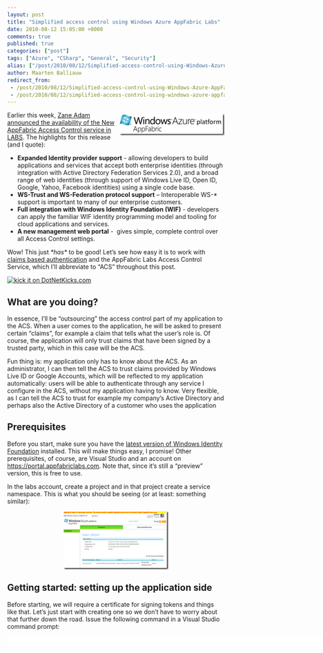 ```yaml
---
layout: post
title: "Simplified access control using Windows Azure AppFabric Labs"
date: 2010-08-12 15:05:00 +0000
comments: true
published: true
categories: ["post"]
tags: ["Azure", "CSharp", "General", "Security"]
alias: ["/post/2010/08/12/Simplified-access-control-using-Windows-Azure-AppFabric-Labs.aspx", "/post/2010/08/12/simplified-access-control-using-windows-azure-appfabric-labs.aspx"]
author: Maarten Balliauw
redirect_from:
 - /post/2010/08/12/Simplified-access-control-using-Windows-Azure-AppFabric-Labs.aspx
 - /post/2010/08/12/simplified-access-control-using-windows-azure-appfabric-labs.aspx
---
```

<p><a href="/images/image_56.png"><img class="wlDisabledImage" style="border-right-width: 0px; margin: 5px 0px 5px 5px; display: inline; border-top-width: 0px; border-bottom-width: 0px; border-left-width: 0px" title="Windows Azure ApFabric Access Control" src="/images/image_thumb_28.png" border="0" alt="Windows Azure ApFabric Access Control" width="244" height="51" align="right" /></a>Earlier this week, <a href="http://blogs.msdn.com/b/zaneadam/archive/2010/08/05/new-access-control-service-in-labs-delivers-greatly-expanded-capabilities.aspx" target="_blank">Zane Adam announced the availability of the New AppFabric Access Control service in LABS</a>. The highlights for this release (and I quote):</p>
<ul>
<li><strong>Expanded Identity provider support</strong> - allowing developers to build applications and services that accept both enterprise identities (through integration with Active Directory Federation Services 2.0), and a broad range of web identities (through support of Windows Live ID, Open ID, Google, Yahoo, Facebook identities) using a single code base. </li>
<li><strong>WS-Trust and WS-Federation protocol support</strong> &ndash; Interoperable WS-* support is important to many of our enterprise customers. </li>
<li><strong>Full integration with Windows Identity Foundation (WIF)</strong> - developers can apply the familiar WIF identity programming model and tooling for cloud applications and services. </li>
<li><strong>A new management web portal</strong> -&nbsp; gives simple, complete control over all Access Control settings. </li>
</ul>
<p>Wow! This just <em>*has*</em> to be good! Let&rsquo;s see how easy it is to work with <a href="http://msdn.microsoft.com/en-us/magazine/ee335707.aspx" target="_blank">claims based authentication</a> and the AppFabric Labs Access Control Service, which I&rsquo;ll abbreviate to &ldquo;ACS&rdquo; throughout this post.</p>
<p><a href="http://www.dotnetkicks.com/kick/?url=/post/2010/08/10/Simplified-access-control-using-Windows-Azure-AppFabric-Labs.aspx&amp;title=Simplified access control using Windows Azure AppFabric Labs"><img src="http://www.dotnetkicks.com/Services/Images/KickItImageGenerator.ashx?url=/post/2010/08/10/Simplified-access-control-using-Windows-Azure-AppFabric-Labs.aspx" border="0" alt="kick it on DotNetKicks.com" /> </a></p>
<h2>What are you doing?</h2>
<p>In essence, I&rsquo;ll be &ldquo;outsourcing&rdquo; the access control part of my application to the ACS. When a user comes to the application, he will be asked to present certain &ldquo;claims&rdquo;, for example a claim that tells what the user&rsquo;s role is. Of course, the application will only trust claims that have been signed by a trusted party, which in this case will be the ACS.</p>
<p>Fun thing is: my application only has to know about the ACS. As an administrator, I can then tell the ACS to trust claims provided by Windows Live ID or Google Accounts, which will be reflected to my application automatically: users will be able to authenticate through any service I configure in the ACS, without my application having to know. Very flexible, as I can tell the ACS to trust for example my company&rsquo;s Active Directory and perhaps also the Active Directory of a customer who uses the application</p>
<h2>Prerequisites</h2>
<p>Before you start, make sure you have the <a href="http://msdn.microsoft.com/en-us/evalcenter/dd440951.aspx" target="_blank">latest version of Windows Identity Foundation</a> installed. This will make things easy, I promise! Other prerequisites, of course, are Visual Studio and an account on <a title="https://portal.appfabriclabs.com" href="https://portal.appfabriclabs.com">https://portal.appfabriclabs.com</a>. Note that, since it&rsquo;s still a &ldquo;preview&rdquo; version, this is free to use.</p>
<p>In the labs account, create a project and in that project create a service namespace. This is what you should be seeing (or at least: something similar):</p>
<p><a href="/images/AppFabric%20project.png"><img class="wlDisabledImage" style="border-right-width: 0px; margin: 5px auto; display: block; float: none; border-top-width: 0px; border-bottom-width: 0px; border-left-width: 0px" title="AppFabric labs project" src="/images/AppFabric%20project_thumb.png" border="0" alt="AppFabric labs project" width="244" height="136" /></a></p>
<h2>Getting started: setting up the application side</h2>
<p>Before starting, we will require a certificate for signing tokens and things like that. Let&rsquo;s just start with creating one so we don&rsquo;t have to worry about that further down the road. Issue the following command in a Visual Studio command prompt:</p>
<div id="scid:9D7513F9-C04C-4721-824A-2B34F0212519:b6de3baa-0c50-477b-907b-f731776bc8f9" class="wlWriterEditableSmartContent" style="padding-bottom: 0px; margin: 0px; padding-left: 0px; padding-right: 0px; display: inline; float: none; padding-top: 0px">
<pre style="background-color: white; width: 739px; height: 26px; overflow: auto;"><div><!--

Code highlighting produced by Actipro CodeHighlighter (freeware)
http://www.CodeHighlighter.com/

--><span style="color: #000000;">MakeCert.exe </span><span style="color: #000000;">-</span><span style="color: #000000;">r </span><span style="color: #000000;">-</span><span style="color: #000000;">pe </span><span style="color: #000000;">-</span><span style="color: #000000;">n </span><span style="color: #800000;">"</span><span style="color: #800000;">CN=&lt;your service namespace&gt;.accesscontrol.appfabriclabs.com</span><span style="color: #800000;">"</span><span style="color: #000000;"> </span><span style="color: #000000;">-</span><span style="color: #000000;">sky exchange </span><span style="color: #000000;">-</span><span style="color: #000000;">ss my</span></div></pre>
<!-- Code inserted with Steve Dunn's Windows Live Writer Code Formatter Plugin.  http://dunnhq.com --></div>
<p>This will create a certificate that is valid for your ACS project. It will be installed in the local certificate store on your computer. Make sure to <a href="http://tinyurl.com/38zz8q9" target="_blank">export both the public and private key</a> (.cer and .pkx).</p>
<p>That being said and done: let&rsquo;s add claims-based authentication to a new ASP.NET Website. Simply fire up Visual Studio, create a new ASP.NET application. I called it &ldquo;MyExternalApp&rdquo; but in fact the name is all up to you. Next, edit the Default.aspx page and paste in the following code:</p>
<div id="scid:9D7513F9-C04C-4721-824A-2B34F0212519:7fc901a7-0a9d-448d-8e3a-473f58b6f136" class="wlWriterEditableSmartContent" style="padding-bottom: 0px; margin: 0px; padding-left: 0px; padding-right: 0px; display: inline; float: none; padding-top: 0px">
<pre style="background-color: white; width: 739px; height: 217px; overflow: auto;"><div><!--

Code highlighting produced by Actipro CodeHighlighter (freeware)
http://www.CodeHighlighter.com/

--><span style="color: #008080;"> 1</span> <span style="background-color: #FFFF00; color: #000000;">&lt;%</span><span style="background-color: #F5F5F5; color: #000000;">@ Page Title</span><span style="background-color: #F5F5F5; color: #000000;">=</span><span style="background-color: #F5F5F5; color: #800000;">"</span><span style="background-color: #F5F5F5; color: #800000;">Home Page</span><span style="background-color: #F5F5F5; color: #800000;">"</span><span style="background-color: #F5F5F5; color: #000000;"> Language</span><span style="background-color: #F5F5F5; color: #000000;">=</span><span style="background-color: #F5F5F5; color: #800000;">"</span><span style="background-color: #F5F5F5; color: #800000;">C#</span><span style="background-color: #F5F5F5; color: #800000;">"</span><span style="background-color: #F5F5F5; color: #000000;"> MasterPageFile</span><span style="background-color: #F5F5F5; color: #000000;">=</span><span style="background-color: #F5F5F5; color: #800000;">"</span><span style="background-color: #F5F5F5; color: #800000;">~/Site.master</span><span style="background-color: #F5F5F5; color: #800000;">"</span><span style="background-color: #F5F5F5; color: #000000;"> AutoEventWireup</span><span style="background-color: #F5F5F5; color: #000000;">=</span><span style="background-color: #F5F5F5; color: #800000;">"</span><span style="background-color: #F5F5F5; color: #800000;">true</span><span style="background-color: #F5F5F5; color: #800000;">"</span><span style="background-color: #F5F5F5; color: #000000;">
</span><span style="color: #008080;"> 2</span> <span style="background-color: #F5F5F5; color: #000000;">    CodeBehind</span><span style="background-color: #F5F5F5; color: #000000;">=</span><span style="background-color: #F5F5F5; color: #800000;">"</span><span style="background-color: #F5F5F5; color: #800000;">Default.aspx.cs</span><span style="background-color: #F5F5F5; color: #800000;">"</span><span style="background-color: #F5F5F5; color: #000000;"> Inherits</span><span style="background-color: #F5F5F5; color: #000000;">=</span><span style="background-color: #F5F5F5; color: #800000;">"</span><span style="background-color: #F5F5F5; color: #800000;">MyExternalApp._Default</span><span style="background-color: #F5F5F5; color: #800000;">"</span><span style="background-color: #F5F5F5; color: #000000;"> </span><span style="background-color: #FFFF00; color: #000000;">%&gt;</span><span style="color: #000000;">
</span><span style="color: #008080;"> 3</span> <span style="color: #000000;">
</span><span style="color: #008080;"> 4</span> <span style="color: #0000FF;">&lt;</span><span style="color: #800000;">asp:Content </span><span style="color: #FF0000;">ID</span><span style="color: #0000FF;">="HeaderContent"</span><span style="color: #FF0000;"> runat</span><span style="color: #0000FF;">="server"</span><span style="color: #FF0000;"> ContentPlaceHolderID</span><span style="color: #0000FF;">="HeadContent"</span><span style="color: #0000FF;">&gt;</span><span style="color: #000000;">
</span><span style="color: #008080;"> 5</span> <span style="color: #0000FF;">&lt;/</span><span style="color: #800000;">asp:Content</span><span style="color: #0000FF;">&gt;</span><span style="color: #000000;">
</span><span style="color: #008080;"> 6</span> <span style="color: #0000FF;">&lt;</span><span style="color: #800000;">asp:Content </span><span style="color: #FF0000;">ID</span><span style="color: #0000FF;">="BodyContent"</span><span style="color: #FF0000;"> runat</span><span style="color: #0000FF;">="server"</span><span style="color: #FF0000;"> ContentPlaceHolderID</span><span style="color: #0000FF;">="MainContent"</span><span style="color: #0000FF;">&gt;</span><span style="color: #000000;"> 
</span><span style="color: #008080;"> 7</span> <span style="color: #000000;">    </span><span style="color: #0000FF;">&lt;</span><span style="color: #800000;">p</span><span style="color: #0000FF;">&gt;</span><span style="color: #000000;">Your claims:</span><span style="color: #0000FF;">&lt;/</span><span style="color: #800000;">p</span><span style="color: #0000FF;">&gt;</span><span style="color: #000000;"> 
</span><span style="color: #008080;"> 8</span> <span style="color: #000000;">    </span><span style="color: #0000FF;">&lt;</span><span style="color: #800000;">asp:GridView </span><span style="color: #FF0000;">ID</span><span style="color: #0000FF;">="gridView"</span><span style="color: #FF0000;"> runat</span><span style="color: #0000FF;">="server"</span><span style="color: #FF0000;"> AutoGenerateColumns</span><span style="color: #0000FF;">="False"</span><span style="color: #0000FF;">&gt;</span><span style="color: #000000;"> 
</span><span style="color: #008080;"> 9</span> <span style="color: #000000;">        </span><span style="color: #0000FF;">&lt;</span><span style="color: #800000;">Columns</span><span style="color: #0000FF;">&gt;</span><span style="color: #000000;"> 
</span><span style="color: #008080;">10</span> <span style="color: #000000;">            </span><span style="color: #0000FF;">&lt;</span><span style="color: #800000;">asp:BoundField </span><span style="color: #FF0000;">DataField</span><span style="color: #0000FF;">="ClaimType"</span><span style="color: #FF0000;"> HeaderText</span><span style="color: #0000FF;">="ClaimType"</span><span style="color: #FF0000;"> ReadOnly</span><span style="color: #0000FF;">="True"</span><span style="color: #FF0000;"> </span><span style="color: #0000FF;">/&gt;</span><span style="color: #000000;"> 
</span><span style="color: #008080;">11</span> <span style="color: #000000;">            </span><span style="color: #0000FF;">&lt;</span><span style="color: #800000;">asp:BoundField </span><span style="color: #FF0000;">DataField</span><span style="color: #0000FF;">="Value"</span><span style="color: #FF0000;"> HeaderText</span><span style="color: #0000FF;">="Value"</span><span style="color: #FF0000;"> ReadOnly</span><span style="color: #0000FF;">="True"</span><span style="color: #FF0000;"> </span><span style="color: #0000FF;">/&gt;</span><span style="color: #000000;"> 
</span><span style="color: #008080;">12</span> <span style="color: #000000;">        </span><span style="color: #0000FF;">&lt;/</span><span style="color: #800000;">Columns</span><span style="color: #0000FF;">&gt;</span><span style="color: #000000;"> 
</span><span style="color: #008080;">13</span> <span style="color: #000000;">    </span><span style="color: #0000FF;">&lt;/</span><span style="color: #800000;">asp:GridView</span><span style="color: #0000FF;">&gt;</span><span style="color: #000000;"> 
</span><span style="color: #008080;">14</span> <span style="color: #0000FF;">&lt;/</span><span style="color: #800000;">asp:Content</span><span style="color: #0000FF;">&gt;</span></div></pre>
<!-- Code inserted with Steve Dunn's Windows Live Writer Code Formatter Plugin.  http://dunnhq.com --></div>
<p>Next, edit Default.aspx.cs and add the following <em>Page_Load</em> event handler:</p>
<div id="scid:9D7513F9-C04C-4721-824A-2B34F0212519:dc038d8d-ad7d-4c64-a1cc-e1fed2381bdd" class="wlWriterEditableSmartContent" style="padding-bottom: 0px; margin: 0px; padding-left: 0px; padding-right: 0px; display: inline; float: none; padding-top: 0px">
<pre style="background-color: white; width: 739px; height: 167px; overflow: auto;"><div><!--

Code highlighting produced by Actipro CodeHighlighter (freeware)
http://www.CodeHighlighter.com/

--><span style="color: #008080;"> 1</span> <span style="color: #0000FF;">protected</span><span style="color: #000000;"> </span><span style="color: #0000FF;">void</span><span style="color: #000000;"> Page_Load(</span><span style="color: #0000FF;">object</span><span style="color: #000000;"> sender, EventArgs e)
</span><span style="color: #008080;"> 2</span> <span style="color: #000000;">{
</span><span style="color: #008080;"> 3</span> <span style="color: #000000;">    IClaimsIdentity claimsIdentity </span><span style="color: #000000;">=</span><span style="color: #000000;">
</span><span style="color: #008080;"> 4</span> <span style="color: #000000;">        ((IClaimsPrincipal)(Thread.CurrentPrincipal)).Identities.FirstOrDefault();
</span><span style="color: #008080;"> 5</span> <span style="color: #000000;">
</span><span style="color: #008080;"> 6</span> <span style="color: #000000;">    </span><span style="color: #0000FF;">if</span><span style="color: #000000;"> (claimsIdentity </span><span style="color: #000000;">!=</span><span style="color: #000000;"> </span><span style="color: #0000FF;">null</span><span style="color: #000000;">)
</span><span style="color: #008080;"> 7</span> <span style="color: #000000;">    {
</span><span style="color: #008080;"> 8</span> <span style="color: #000000;">        gridView.DataSource </span><span style="color: #000000;">=</span><span style="color: #000000;"> claimsIdentity.Claims;
</span><span style="color: #008080;"> 9</span> <span style="color: #000000;">        gridView.DataBind();
</span><span style="color: #008080;">10</span> <span style="color: #000000;">    } 
</span><span style="color: #008080;">11</span> <span style="color: #000000;">}</span></div></pre>
<!-- Code inserted with Steve Dunn's Windows Live Writer Code Formatter Plugin.  http://dunnhq.com --></div>
<p>So far, so good. If we had everything configured, Default.aspx would simply show us the claims we received from ACS once we have everything running. Now in order to configure the application to use the ACS, there&rsquo;s two steps left to do:</p>
<ul>
<li>Add a reference to <em>Microsoft.IdentityModel</em> (located somewhere at<em> C:\Program Files\Reference Assemblies\Microsoft\Windows Identity Foundation\v3.5\Microsoft.IdentityModel.dll</em>) </li>
<li>Add an STS reference&hellip; </li>
</ul>
<p>That first step should be easy: add a reference to <em>Microsoft.IdentityModel</em> in your ASP.NET application. The second step is almost equally easy: right-click the project and select &ldquo;Add STS reference&hellip;&rdquo;, like so:</p>
<p><a href="/images/Add%20STS%20reference.png"><img class="wlDisabledImage" style="border-right-width: 0px; margin: 5px auto; display: block; float: none; border-top-width: 0px; border-bottom-width: 0px; border-left-width: 0px" title="Add STS reference" src="/images/Add%20STS%20reference_thumb.png" border="0" alt="Add STS reference" width="244" height="243" /></a></p>
<p>A wizard will pop-up. Here&rsquo;s a secret: this wizard will do a lot for us! On the first screen, enter the full URL to your application. I have mine hosted on IIS and enabled SSL, hence the following screenshot:</p>
<p><a href="/images/Specify%20application%20URI.png"><img class="wlDisabledImage" style="border-right-width: 0px; margin: 5px auto; display: block; float: none; border-top-width: 0px; border-bottom-width: 0px; border-left-width: 0px" title="Specify application URI" src="/images/Specify%20application%20URI_thumb.png" border="0" alt="Specify application URI" width="244" height="184" /></a></p>
<p>In the next step, enter the URL to the STS federation metadata. To the what where? Well, to the metadata provided by ACS. This metadata contains the types of claims offered, the certificates used for signing, &hellip; The URL to enter will be something like <a href="https://&lt;your service namespace&gt;.accesscontrol.appfabriclabs.com:443/FederationMetadata/2007-06/FederationMetadata.xml" target="_blank">https://&lt;your service namespace&gt;.accesscontrol.appfabriclabs.com:443/FederationMetadata/2007-06/FederationMetadata.xml</a><em></em>:</p>
<p><a href="/images/Security%20Token%20Service.png"><img class="wlDisabledImage" style="border-right-width: 0px; margin: 5px auto; display: block; float: none; border-top-width: 0px; border-bottom-width: 0px; border-left-width: 0px" title="Security Token Service" src="/images/Security%20Token%20Service_thumb.png" border="0" alt="Security Token Service" width="244" height="184" /></a></p>
<p>In the next step, select &ldquo;Disable security chain validation&rdquo;. Because we are using self-signed certificates, selecting the second option would lead us to doom because all infrastructure would require a certificate provided by a valid certificate authority.</p>
<p>From now on, it&rsquo;s just &ldquo;Next&rdquo;, &ldquo;Next&rdquo;, &ldquo;Finish&rdquo;. If you now have a look at your <em>Web.config</em> file, you&rsquo;ll see that the wizard has configured the application to use ACS as the federation authentication provider. Furthermore, a new folder called &ldquo;FederationMetadata&rdquo; has been created, which contains an XML file that specifies which claims this application requires. Oh, and some other details on the application, but nothing to worry about at this point.</p>
<p>Our application has now been configured: off to the ACS side!</p>
<h2>Getting started: setting up the ACS side</h2>
<p>First of all, we need to register our application with the Windows Azure AppFabric ACS. his can be done by clicking &ldquo;Manage&rdquo; on the management portal over at <a title="https://portal.appfabriclabs.com" href="https://portal.appfabriclabs.com">https://portal.appfabriclabs.com</a>. Next, click &ldquo;Relying Party Applications&rdquo; and &ldquo;Add Relying Party Application&rdquo;. The following screen will be presented:</p>
<p><a href="/images/Add%20Relying%20Party%20Application.png"><img class="wlDisabledImage" style="border-right-width: 0px; margin: 5px auto; display: block; float: none; border-top-width: 0px; border-bottom-width: 0px; border-left-width: 0px" title="Add Relying Party Application" src="/images/Add%20Relying%20Party%20Application_thumb.png" border="0" alt="Add Relying Party Application" width="244" height="223" /></a></p>
<p>Fill out the form as follows:</p>
<ul>
<li>Name: a descriptive name for your application. </li>
<li>Realm: the URI that the issued token will be valid for. This can be a complete domain (i.e. <a href="http://www.example.com">www.example.com</a>) or the full path to your application. For now, enter the full URL to your application, which will be something like <a href="https://localhost/MyApp">https://localhost/MyApp</a>. </li>
<li>Return URL: where to return after successful sign-in </li>
<li>Token format: we&rsquo;ll be using the defaults in WIF, so go for SAML 2.0. </li>
<li>For the token encryption certificate, select X.509 certificate and upload the certificate file (.cer) we&rsquo;ve been using before </li>
<li>Rule groups: pick one, best is to create a new one specific to the application we are registering </li>
</ul>
<p>Afterwards click &ldquo;Save&rdquo;. Your application is now registered with ACS.</p>
<p>The next step is to select the Identity Providers we want to use. I selected Windows Live ID and Google Accounts as shown in the next screenshot:</p>
<p><a href="/images/Identity%20Providers.png"><img class="wlDisabledImage" style="border-right-width: 0px; margin: 5px auto; display: block; float: none; border-top-width: 0px; border-bottom-width: 0px; border-left-width: 0px" title="Identity Providers" src="/images/Identity%20Providers_thumb.png" border="0" alt="Identity Providers" width="244" height="128" /></a></p>
<p>One thing left: since we are using Windows Identity Foundation, we have to upload a token signing certificate to the portal. Export the private key of the previously created certificate and upload that to the &ldquo;Certificates and Keys&rdquo; part of the management portal. Make sure to specify that the certificate is to be used for token signing.</p>
<p><a href="/images/Signing%20certificate%20Windows%20Identity%20Foundation%20WIF.png"><img class="wlDisabledImage" style="border-right-width: 0px; margin: 5px auto; display: block; float: none; border-top-width: 0px; border-bottom-width: 0px; border-left-width: 0px" title="Signing certificate Windows Identity Foundation WIF" src="/images/Signing%20certificate%20Windows%20Identity%20Foundation%20WIF_thumb.png" border="0" alt="Signing certificate Windows Identity Foundation WIF" width="244" height="179" /></a></p>
<p>Allright, we&rsquo;re almost done. Well, in fact: we are done! An optional next step would be to edit the rule group we&rsquo;ve created before. This rule group will describe the claims that will be presented to the application asking for the user&rsquo;s claims. Which is very powerful, because it also supports so-called claim transformations: if an identity provider provides ACS with a claim that says &ldquo;the user is part of a group named Administrators&rdquo;, the rules can then transform the claim into a new claim stating &ldquo;the user has administrative rights&rdquo;.</p>
<h2>Testing our setup</h2>
<p>With all this information and configuration in place, press<em> F5</em> inside Visual Studio and behold&hellip; Your application now redirects to the STS in the form of ACS&rsquo; login page.</p>
<p><a href="/images/Sign%20in%20using%20AppFabric.png"><img class="wlDisabledImage" style="border-right-width: 0px; margin: 5px auto; display: block; float: none; border-top-width: 0px; border-bottom-width: 0px; border-left-width: 0px" title="Sign in using AppFabric" src="/images/Sign%20in%20using%20AppFabric_thumb.png" border="0" alt="Sign in using AppFabric" width="244" height="182" /></a></p>
<p>So far so good. Now sign in using one of the identity providers listed. After a successful sign-in, you will be redirected back to ACS, which will in turn redirect you back to your application. And then: misery :-)</p>
<p><a href="/images/Request%20validation.png"><img class="wlDisabledImage" style="border-right-width: 0px; margin: 5px auto; display: block; float: none; border-top-width: 0px; border-bottom-width: 0px; border-left-width: 0px" title="Request validation" src="/images/Request%20validation_thumb.png" border="0" alt="Request validation" width="244" height="182" /></a></p>
<p>ASP.NET request validation kicked in since it detected unusual headers. Let&rsquo;s fix that. Two possible approaches:</p>
<ul>
<li>Disable request validation, but I&rsquo;d prefer not to do that </li>
<li>Create a custom <em>RequestValidator</em> </li>
</ul>
<p>Let&rsquo;s go with the latter option&hellip; Here&rsquo;s a class that you can copy-paste in your application:</p>
<div id="scid:9D7513F9-C04C-4721-824A-2B34F0212519:ad2141b1-97b4-4497-8890-bda91e1175fd" class="wlWriterEditableSmartContent" style="padding-bottom: 0px; margin: 0px; padding-left: 0px; padding-right: 0px; display: inline; float: none; padding-top: 0px">
<pre style="background-color: white; width: 739px; height: 313px; overflow: auto;"><div><!--

Code highlighting produced by Actipro CodeHighlighter (freeware)
http://www.CodeHighlighter.com/

--><span style="color: #008080;"> 1</span> <span style="color: #0000FF;">public</span><span style="color: #000000;"> </span><span style="color: #0000FF;">class</span><span style="color: #000000;"> WifRequestValidator : RequestValidator
</span><span style="color: #008080;"> 2</span> <span style="color: #000000;">{
</span><span style="color: #008080;"> 3</span> <span style="color: #000000;">    </span><span style="color: #0000FF;">protected</span><span style="color: #000000;"> </span><span style="color: #0000FF;">override</span><span style="color: #000000;"> </span><span style="color: #0000FF;">bool</span><span style="color: #000000;"> IsValidRequestString(HttpContext context, </span><span style="color: #0000FF;">string</span><span style="color: #000000;"> value, RequestValidationSource requestValidationSource, </span><span style="color: #0000FF;">string</span><span style="color: #000000;"> collectionKey, </span><span style="color: #0000FF;">out</span><span style="color: #000000;"> </span><span style="color: #0000FF;">int</span><span style="color: #000000;"> validationFailureIndex)
</span><span style="color: #008080;"> 4</span> <span style="color: #000000;">    {
</span><span style="color: #008080;"> 5</span> <span style="color: #000000;">        validationFailureIndex </span><span style="color: #000000;">=</span><span style="color: #000000;"> </span><span style="color: #800080;">0</span><span style="color: #000000;">;
</span><span style="color: #008080;"> 6</span> <span style="color: #000000;">
</span><span style="color: #008080;"> 7</span> <span style="color: #000000;">        </span><span style="color: #0000FF;">if</span><span style="color: #000000;"> (requestValidationSource </span><span style="color: #000000;">==</span><span style="color: #000000;"> RequestValidationSource.Form </span><span style="color: #000000;">&amp;&amp;</span><span style="color: #000000;"> collectionKey.Equals(WSFederationConstants.Parameters.Result, StringComparison.Ordinal))
</span><span style="color: #008080;"> 8</span> <span style="color: #000000;">        {
</span><span style="color: #008080;"> 9</span> <span style="color: #000000;">            SignInResponseMessage message </span><span style="color: #000000;">=</span><span style="color: #000000;"> WSFederationMessage.CreateFromFormPost(context.Request) </span><span style="color: #0000FF;">as</span><span style="color: #000000;"> SignInResponseMessage;
</span><span style="color: #008080;">10</span> <span style="color: #000000;">
</span><span style="color: #008080;">11</span> <span style="color: #000000;">            </span><span style="color: #0000FF;">if</span><span style="color: #000000;"> (message </span><span style="color: #000000;">!=</span><span style="color: #000000;"> </span><span style="color: #0000FF;">null</span><span style="color: #000000;">)
</span><span style="color: #008080;">12</span> <span style="color: #000000;">            {
</span><span style="color: #008080;">13</span> <span style="color: #000000;">                </span><span style="color: #0000FF;">return</span><span style="color: #000000;"> </span><span style="color: #0000FF;">true</span><span style="color: #000000;">;
</span><span style="color: #008080;">14</span> <span style="color: #000000;">            }
</span><span style="color: #008080;">15</span> <span style="color: #000000;">        }
</span><span style="color: #008080;">16</span> <span style="color: #000000;">
</span><span style="color: #008080;">17</span> <span style="color: #000000;">        </span><span style="color: #0000FF;">return</span><span style="color: #000000;"> </span><span style="color: #0000FF;">base</span><span style="color: #000000;">.IsValidRequestString(context, value, requestValidationSource, collectionKey, </span><span style="color: #0000FF;">out</span><span style="color: #000000;"> validationFailureIndex);
</span><span style="color: #008080;">18</span> <span style="color: #000000;">    }
</span><span style="color: #008080;">19</span> <span style="color: #000000;">}</span></div></pre>
<!-- Code inserted with Steve Dunn's Windows Live Writer Code Formatter Plugin.  http://dunnhq.com --></div>
<p>Basically, it&rsquo;s just validating the request and returning true to ASP.NET request validation if a <em>SignInMesage</em> is in the request. One thing left to do: register this provider with ASP.NET. Add the following line of code in the <em>&lt;system.web&gt;</em> section of <em>Web.config</em>:</p>
<div id="scid:9D7513F9-C04C-4721-824A-2B34F0212519:151d8834-2007-4ddb-b2e4-8a252c67b029" class="wlWriterEditableSmartContent" style="padding-bottom: 0px; margin: 0px; padding-left: 0px; padding-right: 0px; display: inline; float: none; padding-top: 0px">
<pre style="background-color: white; width: 739px; height: 21px; overflow: auto;"><div><!--

Code highlighting produced by Actipro CodeHighlighter (freeware)
http://www.CodeHighlighter.com/

--><span style="color: #0000FF;">&lt;</span><span style="color: #800000;">httpRuntime </span><span style="color: #FF0000;">requestValidationType</span><span style="color: #0000FF;">="MyExternalApp.Modules.WifRequestValidator"</span><span style="color: #FF0000;"> </span><span style="color: #0000FF;">/&gt;</span></div></pre>
<!-- Code inserted with Steve Dunn's Windows Live Writer Code Formatter Plugin.  http://dunnhq.com --></div>
<p>If you now try loading the application again, chances are you will actually see claims provided by ACS:</p>
<p><a href="/images/Claims%20output%20from%20Windows%20Azure%20AppFabric%20Access%20Control%20Service.png"><img class="wlDisabledImage" style="border-right-width: 0px; margin: 5px auto; display: block; float: none; border-top-width: 0px; border-bottom-width: 0px; border-left-width: 0px" title="Claims output from Windows Azure AppFabric Access Control Service" src="/images/Claims%20output%20from%20Windows%20Azure%20AppFabric%20Access%20Control%20Service_thumb.png" border="0" alt="Claims output from Windows Azure AppFabric Access Control Service" width="244" height="182" /></a></p>
<p>There', that&rsquo;s it. We now have successfully delegated access control to ACS. Obviously the next step would be to specify which claims are required for specific actions in your application, provide the necessary claims transformations in ACS, &hellip; All of that can easily be found on <span style="text-decoration: line-through;"><a href="http://www.google.com" target="_blank">Google</a></span> <a href="http://www.bing.com" target="_blank">Bing</a>.</p>
<h2>Conclusion</h2>
<p>To be honest: I&rsquo;ve always found claims-based authentication and Windows Azure AppFabric Access Control a good match in theory, but an ugly and cumbersome beast to work with. With this labs release, things get interesting and almost self-explaining, allowing for easier implementation of it in your own application. As an extra bonus to this blog post, I also decided to link my ADFS server to ACS: it took me literally 5 minutes to do so and works like a charm!</p>
<p>Final conclusion: AppFabric team, please ship this soon :-) I really like the way this labs release works and I think many users who find the step up to using ACS today may as well take the step if they can use ACS in the easy manner the labs release provides.</p>
<p>By the way: more information can be found on <a title="http://acs.codeplex.com" href="http://acs.codeplex.com">http://acs.codeplex.com</a>.</p>
<p><a href="http://www.dotnetkicks.com/kick/?url=/post/2010/08/10/Simplified-access-control-using-Windows-Azure-AppFabric-Labs.aspx&amp;title=Simplified access control using Windows Azure AppFabric Labs"><img src="http://www.dotnetkicks.com/Services/Images/KickItImageGenerator.ashx?url=/post/2010/08/10/Simplified-access-control-using-Windows-Azure-AppFabric-Labs.aspx" border="0" alt="kick it on DotNetKicks.com" /> </a></p>

{% include imported_disclaimer.html %}


